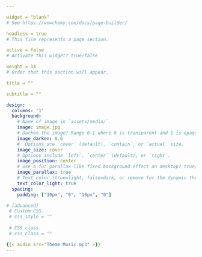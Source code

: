 ```yaml
---

widget = "blank"  
# See https://wowchemy.com/docs/page-builder/

headless = true  
# This file represents a page section.

active = false  
# Activate this widget? true/false

weight = 14  
# Order that this section will appear.

title = ""

subtitle = ""

design:
  columns: '1'
  background:
    # Name of image in `assets/media/`.
    image: image.jpg
    # Darken the image? Range 0-1 where 0 is transparent and 1 is opaque.
    image_darken: 0.6
    #  Options are `cover` (default), `contain`, or `actual` size.
    image_size: cover
    # Options include `left`, `center` (default), or `right`.
    image_position: center
    # Use a fun parallax-like fixed background effect on desktop? true/false
    image_parallax: true
    # Text color (true=light, false=dark, or remove for the dynamic theme color).
    text_color_light: true
  spacing:
    padding: ["30px", "0", "10px", "0"]

# [advanced]
 # Custom CSS. 
 # css_style = ""
 
 # CSS class.
 # css_class = ""

{{< audio src="Theme Music.mp3" >}}
---
```

